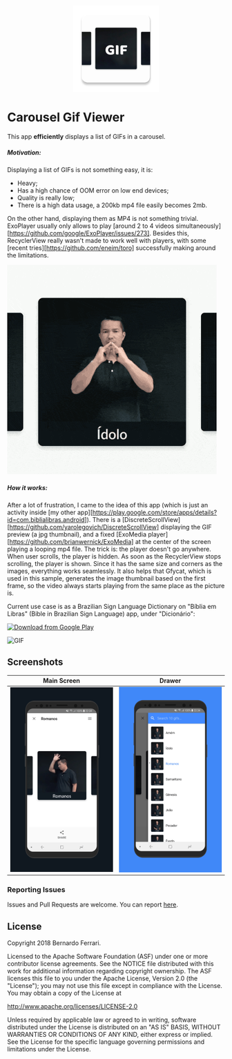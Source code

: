 <p align="center"><img src="app/src/main/ic_launcher-web.png" alt="Carousel Gif Viewer" height="200px"></p>

Carousel Gif Viewer
===================

This app **efficiently** displays a list of GIFs in a carousel.

##### Motivation:
Displaying a list of GIFs is not something easy, it is:
 - Heavy;
 - Has a high chance of OOM error on low end devices;
 - Quality is really low;
 - There is a high data usage, a 200kb mp4 file easily becomes 2mb.

On the other hand, displaying them as MP4 is not something trivial. ExoPlayer usually only allows to play [around 2 to 4 videos simultaneously][https://github.com/google/ExoPlayer/issues/273].
Besides this, RecyclerView really wasn't made to work well with players, with some [recent tries][https://github.com/eneim/toro] successfully making around the limitations.

![GIF](assets/showcase.gif?raw=true)

##### How it works:

After a lot of frustration, I came to the idea of this app (which is just an activity inside [my other app][https://play.google.com/store/apps/details?id=com.biblialibras.android]). There is a [DiscreteScrollView][https://github.com/yarolegovich/DiscreteScrollView] displaying the GIF preview (a jpg thumbnail), and a fixed [ExoMedia player][https://github.com/brianwernick/ExoMedia] at the center of the screen playing a looping mp4 file.
The trick is: the player doesn't go anywhere. When user scrolls, the player is hidden. As soon as the RecyclerView stops scrolling, the player is shown. Since it has the same size and corners as the images, everything works seamlessly.
It also helps that Gfycat, which is used in this sample, generates the image thumbnail based on the first frame, so the video always starts playing from the same place as the picture is.

Current use case is as a Brazilian Sign Language Dictionary on "Bíblia em Libras" (Bible in Brazilian Sign Language) app, under "Dicionário":

[<img src="https://play.google.com/intl/en_us/badges/images/generic/en_badge_web_generic.png"
      alt="Download from Google Play"
      height="80">](https://play.google.com/store/apps/details?id=com.biblialibras.android)

 ![GIF](/.github/assets/card_gif.gif?raw=true)

## Screenshots

| Main Screen | Drawer |
|:-:|:-:|
| ![First](assets/main_screen.png?raw=true) | ![Sec](assets/drawer.png?raw=true) |


### Reporting Issues

Issues and Pull Requests are welcome.
You can report [here](https://github.com/bernaferrari/CarouselGifViewer/issues).

License
-------

Copyright 2018 Bernardo Ferrari.

Licensed to the Apache Software Foundation (ASF) under one or more contributor
license agreements.  See the NOTICE file distributed with this work for
additional information regarding copyright ownership.  The ASF licenses this
file to you under the Apache License, Version 2.0 (the "License"); you may not
use this file except in compliance with the License.  You may obtain a copy of
the License at

http://www.apache.org/licenses/LICENSE-2.0

Unless required by applicable law or agreed to in writing, software
distributed under the License is distributed on an "AS IS" BASIS, WITHOUT
WARRANTIES OR CONDITIONS OF ANY KIND, either express or implied.  See the
License for the specific language governing permissions and limitations under
the License.
